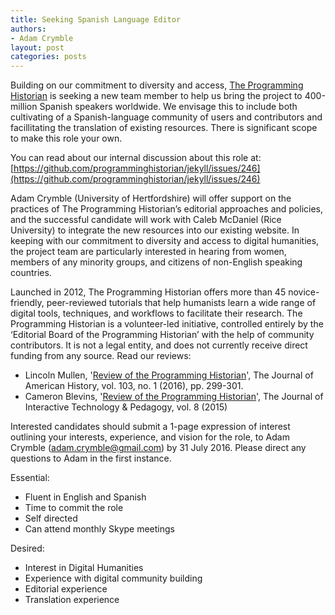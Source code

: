 ```yaml
---
title: Seeking Spanish Language Editor
authors: 
- Adam Crymble
layout: post
categories: posts 
---
```


Building on our commitment to diversity and access, [The Programming Historian](http://programminghistorian.org) is seeking a new team member to help us bring the project to 400-million Spanish speakers worldwide. We envisage this to include both cultivating of a Spanish-language community of users and contributors and facillitating the translation of existing resources. There is significant scope to make this role your own.

You can read about our internal discussion about this role at:
[https://github.com/programminghistorian/jekyll/issues/246](https://github.com/programminghistorian/jekyll/issues/246)

Adam Crymble (University of Hertfordshire) will offer support on the practices of The Programming Historian’s editorial approaches and policies, and the successful candidate will work with Caleb McDaniel (Rice University) to integrate the new resources into our existing website. In keeping with our commitment to diversity and access to digital humanities, the project team are particularly interested in hearing from women, members of any minority groups, and citizens of non-English speaking countries.

Launched in 2012, The Programming Historian offers more than 45 novice-friendly, peer-reviewed tutorials that help humanists learn a wide range of digital tools, techniques, and workflows to facilitate their research. The Programming Historian is a volunteer-led initiative, controlled entirely by the ‘Editorial Board of the Programming Historian’ with the help of community contributors. It is not a legal entity, and does not currently receive direct funding from any source. Read our reviews:

* Lincoln Mullen, '[Review of the Programming Historian](http://jah.oxfordjournals.org/content/103/1/299.2.full)', The Journal of American History, vol. 103, no. 1 (2016), pp. 299-301.
* Cameron Blevins, '[Review of the Programming Historian](http://jitp.commons.gc.cuny.edu/review-of-the-programming-historian/)', The Journal of Interactive Technology & Pedagogy, vol. 8 (2015)

Interested candidates should submit a 1-page expression of interest outlining your interests, experience, and vision for the role, to Adam Crymble (adam.crymble@gmail.com) by 31 July 2016. Please direct any questions to Adam in the first instance.

Essential:

* Fluent in English and Spanish
* Time to commit the role
* Self directed
* Can attend monthly Skype meetings

Desired:
* Interest in Digital Humanities
* Experience with digital community building
* Editorial experience
* Translation experience
